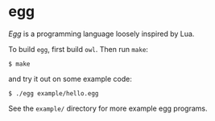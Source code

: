 # egg

*Egg* is a programming language loosely inspired by Lua.

To build `egg`, first build `owl`.  Then run `make`:

```
$ make
```

and try it out on some example code:

```
$ ./egg example/hello.egg
```

See the `example/` directory for more example egg programs.